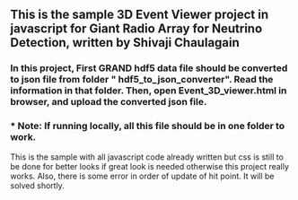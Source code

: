 ## This is the sample 3D Event Viewer project in javascript for Giant Radio Array for Neutrino Detection, written by Shivaji Chaulagain
### In this project, First GRAND hdf5 data file should be converted to json file from folder " hdf5_to_json_converter". Read the information in that folder. Then, open Event_3D_viewer.html in browser, and upload the converted json file.
### * Note: If running locally, all this file should be in one folder to work.

This is the sample with all javascript code already written but css is still to be done for better looks if great look is needed otherwise this project really works. Also, there is some error in order of update of hit point. It will be solved shortly.
